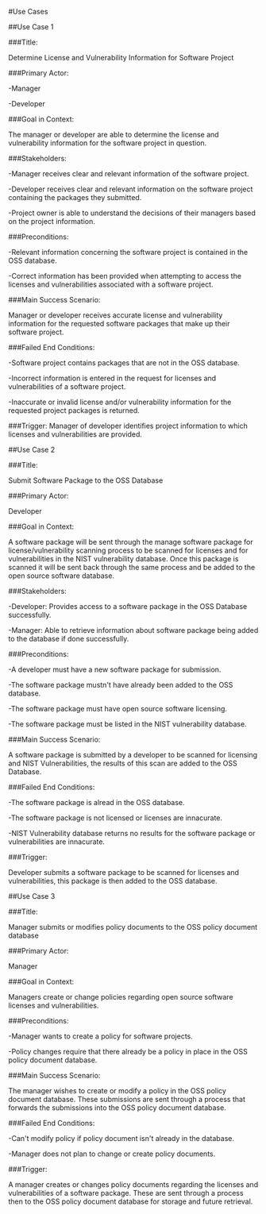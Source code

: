 #Use Cases

##Use Case 1

###Title: 

Determine License and Vulnerability Information for Software Project

###Primary Actor: 

-Manager

-Developer

###Goal in Context:

The manager or developer are able to determine the license and vulnerability information for the software project in question.

###Stakeholders:

-Manager receives clear and relevant information of the software project.

-Developer receives clear and relevant information on the software project containing the packages they submitted.

-Project owner is able to understand the decisions of their managers based on the project information.

###Preconditions:

-Relevant information concerning the software project is contained in the OSS database.

-Correct information has been provided when attempting to access the licenses and vulnerabilities associated with a software project.

###Main Success Scenario:

Manager or developer receives accurate license and vulnerability information for the requested software packages that make up their software project.

###Failed End Conditions:

-Software project contains packages that are not in the OSS database.

-Incorrect information is entered in the request for licenses and vulnerabilities of a software project.

-Inaccurate or invalid license and/or vulnerability information for the requested project packages is returned.

###Trigger: Manager of developer identifies project information to which licenses and vulnerabilities are provided.

##Use Case 2

###Title: 

Submit Software Package to the OSS Database

###Primary Actor:

Developer

###Goal in Context:

A software package will be sent through the manage software package for license/vulnerability scanning process to be scanned for licenses and for vulnerabilities in the NIST vulnerability database.  Once this package is scanned it will be sent back through the same process and be added to the open source software database.

###Stakeholders:

-Developer: Provides access to a software package in the OSS Database successfully.

-Manager: Able to retrieve information about software package being added to the database if done successfully.

###Preconditions:

-A developer must have a new software package for submission.

-The software package mustn't have already been added to the OSS database.

-The software package must have open source software licensing.

-The software package must be listed in the NIST vulnerability database.

###Main Success Scenario:

A software package is submitted by a developer to be scanned for licensing and NIST Vulnerabilities, the results of this scan are added to the OSS Database.

###Failed End Conditions:

-The software package is alread in the OSS database.

-The software package is not licensed or licenses are innacurate.

-NIST Vulnerability database returns no results for the software package or vulnerabilities are innacurate.

###Trigger:

Developer submits a software package to be scanned for licenses and vulnerabilities, this package is then added to the OSS database.

##Use Case 3

###Title:

Manager submits or modifies policy documents to the OSS policy document database

###Primary Actor:

Manager

###Goal in Context:

Managers create or change policies regarding open source software licenses and vulnerabilities.

###Preconditions:

-Manager wants to create a policy for software projects.

-Policy changes require that there already be a policy in place in the OSS policy document database.

###Main Success Scenario:

The manager wishes to create or modify a policy in the OSS policy document database.  These submissions are sent through a process that forwards the submissions into the OSS policy document database.

###Failed End Conditions:

-Can't modify policy if policy document isn't already in the database.

-Manager does not plan to change or create policy documents.

###Trigger:

A manager creates or changes policy documents regarding the licenses and vulnerabilities of a software package.  These are sent through a process then to the OSS policy document database for storage and future retrieval.
